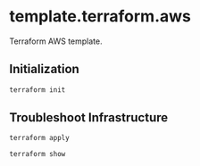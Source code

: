 # template.terraform.aws
Terraform AWS template.

## Initialization

```sh
terraform init

```

## Troubleshoot Infrastructure

```sh
terraform apply

terraform show

```
